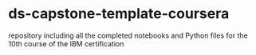 # ds-capstone-template-coursera
repository including all the completed notebooks and Python files for the 10th course of the IBM certification
